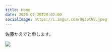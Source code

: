 ```yaml
---
title: Home
date: 2025-02-20T20:02:00
socialImage: https://i.imgur.com/QgJotNV.jpeg
---
```


佐藤かえでと申します。


![](https://i.imgur.com/QgJotNV.jpeg)
